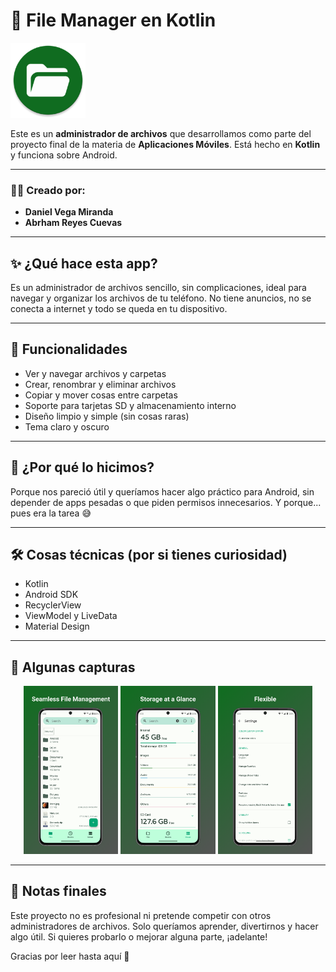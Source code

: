 # 📁 File Manager en Kotlin

<img alt="Logo" src="graphics/icon.webp" width="120" />

Este es un **administrador de archivos** que desarrollamos como parte del proyecto final de la materia de **Aplicaciones Móviles**. Está hecho en **Kotlin** y funciona sobre Android.

---

### 👨‍💻 Creado por:
- **Daniel Vega Miranda**
- **Abrham Reyes Cuevas**

---

## ✨ ¿Qué hace esta app?

Es un administrador de archivos sencillo, sin complicaciones, ideal para navegar y organizar los archivos de tu teléfono. No tiene anuncios, no se conecta a internet y todo se queda en tu dispositivo.

---

## 🧰 Funcionalidades

- Ver y navegar archivos y carpetas
- Crear, renombrar y eliminar archivos
- Copiar y mover cosas entre carpetas
- Soporte para tarjetas SD y almacenamiento interno
- Diseño limpio y simple (sin cosas raras)
- Tema claro y oscuro

---

## 🧪 ¿Por qué lo hicimos?

Porque nos pareció útil y queríamos hacer algo práctico para Android, sin depender de apps pesadas o que piden permisos innecesarios. Y porque... pues era la tarea 😅

---

## 🛠️ Cosas técnicas (por si tienes curiosidad)

- Kotlin
- Android SDK
- RecyclerView
- ViewModel y LiveData
- Material Design

---

## 📸 Algunas capturas

<div align="center">
<img alt="App image" src="fastlane/metadata/android/en-US/images/phoneScreenshots/1_en-US.png" width="30%">
<img alt="App image" src="fastlane/metadata/android/en-US/images/phoneScreenshots/3_en-US.png" width="30%">
<img alt="App image" src="fastlane/metadata/android/en-US/images/phoneScreenshots/4_en-US.png" width="30%">
</div>

---

## 📝 Notas finales

Este proyecto no es profesional ni pretende competir con otros administradores de archivos. Solo queríamos aprender, divertirnos y hacer algo útil. Si quieres probarlo o mejorar alguna parte, ¡adelante!

Gracias por leer hasta aquí 🙌
